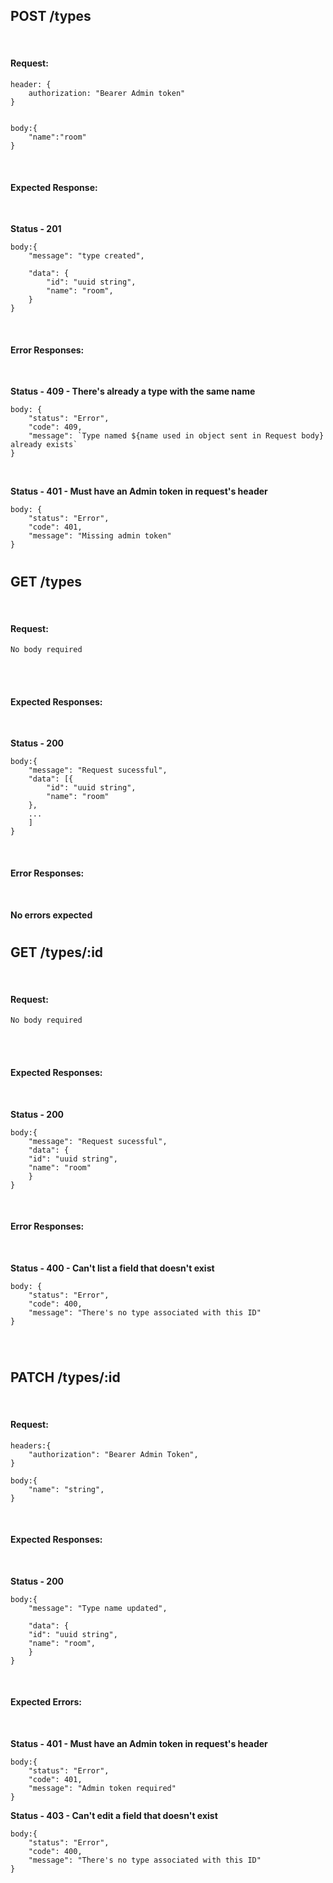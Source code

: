 ## POST /types

<br>

#### Request:

```
header: {
    authorization: "Bearer Admin token"
}

```

```

body:{
    "name":"room"
}
```

<br>

#### Expected Response:

<br>

**Status - 201**

```
body:{
    "message": "type created",

    "data": {
        "id": "uuid string",
        "name": "room",
    }
}
```

<br>

#### Error Responses:

<br>

**Status - 409 - There's already a type with the same name**

```
body: {
    "status": "Error",
    "code": 409,
    "message": `Type named ${name used in object sent in Request body} already exists`
}
```

<br>

**Status - 401 - Must have an Admin token in request's header**

```
body: {
    "status": "Error",
    "code": 401,
    "message": "Missing admin token"
}
```

#

## GET /types

<br>

#### Request:

```
No body required
```

<br>
<br>

#### Expected Responses:

<br>

**Status - 200**

```
body:{
    "message": "Request sucessful",
    "data": [{
        "id": "uuid string",
        "name": "room"
    },
    ...
    ]
}
```

<br>

#### Error Responses:

<br>

**No errors expected**

#

## GET /types/:id

<br>

#### Request:

```
No body required
```

<br>
<br>

#### Expected Responses:

<br>

**Status - 200**

```
body:{
    "message": "Request sucessful",
    "data": {
    "id": "uuid string",
    "name": "room"
    }
}
```

<br>

#### Error Responses:

<br>

**Status - 400 - Can't list a field that doesn't exist**

```
body: {
    "status": "Error",
    "code": 400,
    "message": "There's no type associated with this ID"
}
```

<br>

#

## PATCH /types/:id

<br>

#### Request:

```
headers:{
    "authorization": "Bearer Admin Token",
}
```

```
body:{
    "name": "string",
}
```

<br>

#### Expected Responses:

<br>

**Status - 200**

```
body:{
    "message": "Type name updated",

    "data": {
    "id": "uuid string",
    "name": "room",
    }
}
```

<br>

#### Expected Errors:

<br>

**Status - 401 - Must have an Admin token in request's header**

```
body:{
    "status": "Error",
    "code": 401,
    "message": "Admin token required"
}
```

**Status - 403 - Can't edit a field that doesn't exist**

```
body:{
    "status": "Error",
    "code": 400,
    "message": "There's no type associated with this ID"
}
```
